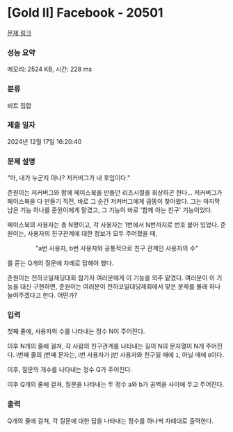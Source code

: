 # [Gold II] Facebook - 20501 

[문제 링크](https://www.acmicpc.net/problem/20501) 

### 성능 요약

메모리: 2524 KB, 시간: 228 ms

### 분류

비트 집합

### 제출 일자

2024년 12월 17일 16:20:40

### 문제 설명

<p>"마, 내가 누군지 아나? 저커버그가 내 후임이다."</p>

<p>준원이는 저커버그와 함께 페이스북을 만들던 리즈시절을 회상하곤 한다... 저커버그가 페이스북을 다 만들기 직전, 바로 그 순간 저커버그에게 급똥이 찾아왔다. 그는 마지막 남은 기능 하나를 준원이에게 맡겼고, 그 기능이 바로 '함께 아는 친구' 기능이었다.</p>

<p>페이스북의 사용자는 총 N명이고, 각 사용자는 1번에서 N번까지로 번호 붙어 있었다. 준원이는, 사용자의 친구관계에 대한 정보가 모두 주어졌을 때,</p>

<p style="text-align: center;">"a번 사용자, b번 사용자와 공통적으로 친구 관계인 사용자의 수"</p>

<p>를 묻는 Q개의 질문에 차례로 답해야 했다.</p>

<p>준원이는 천하코일제딩대회 참가자 여러분에게 이 기능을 외주 맡겼다. 여러분이 이 기능을 대신 구현하면, 준원이는 여러분이 천하코일대딩제회에서 맞은 문제를 몰래 하나 늘여주겠다고 한다. 어떤가?</p>

### 입력 

 <p>첫째 줄에, 사용자의 수를 나타내는 정수 N이 주어진다.</p>

<p>이후 N개의 줄에 걸쳐, 각 사람의 친구관계를 나타내는 길이 N의 문자열이 N개 주어진다. i번째 줄의 j번째 문자는, i번 사용자가 j번 사용자와 친구일 때에 <code>1</code>, 아닐 때에 <code>0</code>이다.</p>

<p>이후, 질문의 개수를 나타내는 정수 Q가 주어진다.</p>

<p>이후 Q개의 줄에 걸쳐, 질문을 나타내는 두 정수 a와 b가 공백을 사이에 두고 주어진다.</p>

### 출력 

 <p>Q개의 줄에 걸쳐, 각 질문에 대한 답을 나타내는 정수를 하나씩 차례대로 출력한다.</p>

